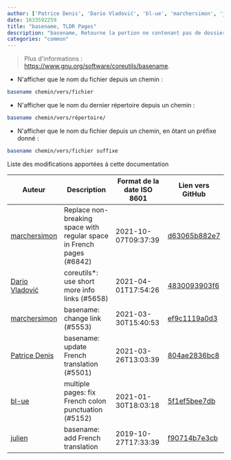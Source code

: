 ```yaml
---
author: ['Patrice Denis', 'Dario Vladović', 'bl-ue', 'marchersimon', 'julien']
date: 1633592259
title: "basename, TLDR Pages"
description: "basename, Retourne la portion ne contenant pas de dossiers d'un chemin complet."
categories: "common"
---
```

> Plus d'informations : <https://www.gnu.org/software/coreutils/basename>.

- N'afficher que le nom du fichier depuis un chemin :

```bash
basename chemin/vers/fichier
```

- N'afficher que le nom du dernier répertoire depuis un chemin :

```bash
basename chemin/vers/répertoire/
```

- N'afficher que le nom du fichier depuis un chemin, en ôtant un préfixe donné :

```bash
basename chemin/vers/fichier suffixe
```
Liste des modifications apportées à cette documentation


Auteur | Description | Format de la date ISO 8601 | Lien vers GitHub
------|-----|-----|-----
[marchersimon](mailto:50295997+marchersimon@users.noreply.github.com) | Replace non-breaking space with regular space in French pages (#6842) | 2021-10-07T09:37:39 | [d63065b882e7](https://github.com/tldr-pages/tldr/commit/d63065b882e77c3d3361e76cfa7f28bf5415832e)
[Dario Vladović](mailto:d.vladimyr@gmail.com) | coreutils*: use short more info links (#5658) | 2021-04-01T17:54:26 | [4830093903f6](https://github.com/tldr-pages/tldr/commit/4830093903f66ccf3ebbc2ecf477286e45edac59)
[marchersimon](mailto:50295997+marchersimon@users.noreply.github.com) | basename: change link (#5553) | 2021-03-30T15:40:53 | [ef9c1119a0d3](https://github.com/tldr-pages/tldr/commit/ef9c1119a0d305149ba7073c3368beae7da6e68f)
[Patrice Denis](mailto:patrice.denis@gmail.com) | basename: update French translation (#5501) | 2021-03-26T13:03:39 | [804ae2836bc8](https://github.com/tldr-pages/tldr/commit/804ae2836bc80d03e031166ab9e799a8c885e492)
[bl-ue](mailto:54780737+bl-ue@users.noreply.github.com) | multiple pages: fix French colon punctuation (#5152) | 2021-01-30T18:03:18 | [5f1ef5bee7db](https://github.com/tldr-pages/tldr/commit/5f1ef5bee7dba1b2749d25e4d0a7be22c89cf8b4)
[julien](mailto:git@julienc.io) | basename: add French translation | 2019-10-27T17:33:39 | [f90714b7e3cb](https://github.com/tldr-pages/tldr/commit/f90714b7e3cbd4aeec62f557f25517ecb67acadf)


